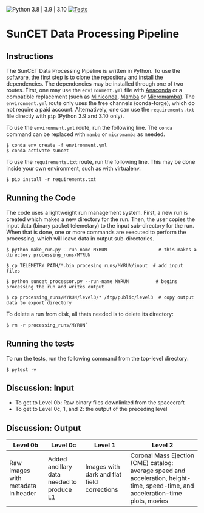 ![Python 3.8 | 3.9 | 3.10](https://img.shields.io/badge/python-3.8_|_3.9|_3.10-blue)
[![Tests](https://github.com/suncet/suncet_processing_pipeline/actions/workflows/unit-tests.yml/badge.svg)](https://github.com/suncet/suncet_processing_pipeline/actions/workflows/unit-tests.yml)

# SunCET Data Processing Pipeline

## Instructions
The SunCET Data Processing Pipeline is written in Python. To use the software, the first step is to clone the repository and install the dependencies. The dependencies may be installed through one of two routes. First, one may use the `environment.yml` file with [Anaconda](https://www.anaconda.com/) or a compatible replacement (such as [Miniconda](https://docs.anaconda.com/miniconda/), [Mamba](https://mamba.readthedocs.io/en/latest/) or [Micromamba](https://mamba.readthedocs.io/en/latest/installation/micromamba-installation.html)). The `environment.yml` route only uses the free channels (conda-forge), which do not require a paid account. Alternatively, one can use the `requirements.txt` file directly with `pip` (Python 3.9 and 3.10 only).

To use the `environment.yml` route, run the following line. The `conda` command can be replaced with `mamba` or `micromamba` as needed.

```
$ conda env create -f environment.yml
$ conda activate suncet
```
	
To use the `requirements.txt` route, run the following line. This may be done inside your own environment, such as with virtualenv.
```
$ pip install -r requirements.txt
```

## Running the Code
The code uses a lightweight run management system. First, a new run is created which makes a new directory for the run. Then, the user copies the input data (binary packet telemetary) to the input sub-directory for the run. When that is done, one or more commands are executed to perform the processing, which will leave data in output sub-directories.

```
$ python make_run.py --run-name MYRUN                   # this makes a directory processing_runs/MYRUN

$ cp TELEMETRY_PATH/*.bin procesing_runs/MYRUN/input  # add input files

$ python suncet_processor.py --run-name MYRUN          # begins processing the run and writes output

$ cp processing_runs/MYRUN/level3/* /ftp/public/level3  # copy output data to export directory
```

To delete a run from disk, all thats needed is to delete its directory:

```
$ rm -r processing_runs/MYRUN`
```

## Running the tests
To run the tests, run the following command from the top-level directory:

```
$ pytest -v
```

## Discussion: Input
* To get to Level 0b: Raw binary files downlinked from the spacecraft
* To get to Level 0c, 1, and 2: the output of the preceding level

## Discussion: Output
| Level 0b | Level 0c | Level 1 | Level 2 |
| --- | --- | --- | --- |
| Raw images with metadata in header | Added ancillary data needed to produce L1 | Images with dark and flat field corrections | Coronal Mass Ejection (CME) catalog: average speed and acceleration, height-time, speed-time, and acceleration-time plots, movies |
